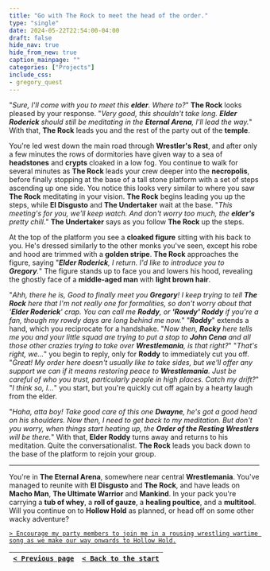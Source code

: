 ```yaml
---
title: "Go with The Rock to meet the head of the order."
type: "single"
date: 2024-05-22T22:54:00-04:00
draft: false
hide_nav: true
hide_from_new: true
caption_mainpage: ""
categories: ["Projects"]
include_css:
- gregory_quest
---
```


"*Sure, I'll come with you to meet this **elder**. Where to?*" **The Rock** looks pleased by your response. "*Very good, this shouldn't take long. **Elder Roderick** should still be meditating in the **Eternal Arena**, I'll lead the way.*" With that, **The Rock** leads you and the rest of the party out of the **temple**.

You're led west down the main road through **Wrestler's Rest**, and after only a few minutes the rows of dormitories have given way to a sea of **headstones** and **crypts** cloaked in a low fog. You continue to walk for several minutes as **The Rock** leads your crew deeper into the **necropolis**, before finally stopping at the base of a tall stone platform with a set of steps ascending up one side. You notice this looks very similar to where you saw **The Rock** meditating in your vision. **The Rock** begins leading you up the steps, while **El Disgusto** and **The Undertaker** wait at the base. "*This meeting's for you, we'll keep watch. And don't worry too much, the **elder's** pretty chill.*" **The Undertaker** says as you follow **The Rock** up the steps.

At the top of the platform you see a **cloaked figure** sitting with his back to you. He's dressed similarly to the other monks you've seen, except his robe and hood are trimmed with a **golden stripe**. **The Rock** approaches the figure, saying "***Elder Roderick**, I return. I'd like to introduce you to **Gregory**.*" The figure stands up to face you and lowers his hood, revealing the ghostly face of a **middle-aged man** with **light brown hair**.

"*Ahh, there he is, Good to finally meet you **Gregory**! I keep trying to tell **The Rock** here that I'm not really one for formalities, so don't worry about that '***Elder Roderick***' crap. You can call me **Roddy**, or **'*Rowdy*' Roddy** if you're a fan, though my rowdy days are long behind me now.*" "***Roddy***" extends a hand, which you reciprocate for a handshake. "*Now then, **Rocky** here tells me you and your little squad are trying to put a stop to **John Cena** and all those other crazies trying to take over **Wrestlemania**, is that right?*" "*That's right, we...*" you begin to reply, only for **Roddy** to immediately cut you off. "*Great! My order here doesn't usually like to take sides, but we'll offer any support we can if it means restoring peace to **Wrestlemania**. Just be careful of who you trust, particularly people in high places. Catch my drift?*" "*I think so, I...*" you start, but you're quickly cut off again by a hearty laugh from the elder. 

"*Haha, atta boy! Take good care of this one **Dwayne**, he's got a good head on his shoulders. Now then, I need to get back to my meditation. But don't you worry, when things start heating up, the **Order of the Resting Wrestlers** will be there.*" With that, **Elder Roddy** turns away and returns to his meditation. Quite the conversationalist. **The Rock** leads you back down to the base of the platform to rejoin your group.

---

You're in **The Eternal Arena**, somewhere near central **Wrestlemania**. You've managed to reunite with **El Disgusto** and **The Rock**, and have leads on **Macho Man**, **The Ultimate Warrior** and **Mankind**. In your pack you're carrying a **tub of whey**, a **roll of gauze**, a **healing poultice**, and a **multitool**. Will you continue on to **Hollow Hold** as planned, or head off on some other wacky adventure?

[``> Encourage my party members to join me in a rousing wrestling wartime song as we make our way onwards to Hollow Hold.``](../114)

|[``< Previous page``](../112)|[``< Back to the start``](../)|
|---|---|